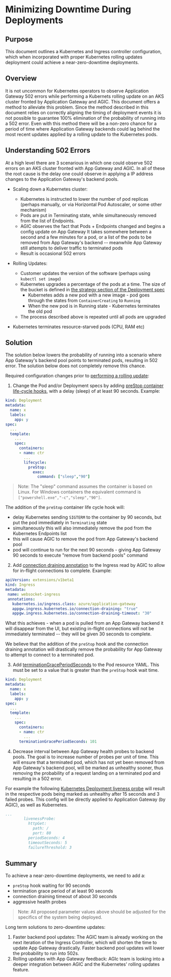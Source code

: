 # Minimizing Downtime During Deployments

## Purpose
This document outlines a Kubernetes and Ingress controller configuration, which when incorporated with proper Kubernetes rolling updates deployment could achieve a near-zero-downtime deployments.

## Overview
It is not uncommon for Kubernetes operators to observe Application Gateway 502 errors while performing a Kubernets rolling update on an AKS cluster fronted by Application Gateway and AGIC. This document offers a method to alleviate this problem. Since the method described in this document relies on correctly aligning the timing of deployment events it is not possible to guarantee 100% elimination of the probability of running into a 502 error. Even with this method there will be a non-zero chance for a period of time where Application Gateway backends could lag behind the most recent updates applied by a rolling update to the Kubernetes pods.

## Understanding 502 Errors
At a high level there are 3 scenarious in which one could observe 502 errors on an AKS cluster fronted with App Gateway and AGIC. In all of these the root cause is the delay one could observe in applying a IP address changes to the Application Gateway's backend pools.

  - Scaling down a Kubernetes cluster:
    - Kubernetes is instructed to lower the number of pod replicas (perhaps manually, or via Horizontal Pod Autoscaler, or some other mechanism)
    - Pods are put in Terminating state, while simultaneously removed from the list of Endpoints.
    - AGIC observes the fact that Pods + Endpoints changed and begins a config update on App Gateway
     It takes somewhere between a second and a few minutes for a pod, or a list of the pods to be removed from App Gateway's backend -- meanwhile App Gateway still attempts to deliver traffic to terminated pods
    - Result is occasional 502 errors

  - Rolling Updates:
      - Customer updates the version of the software (perhaps using `kubectl set image`)
      - Kubernetes upgrades a percentage of the pods at a time. The size of the bucket is defined in [the strategy section of the Deployment spec](https://kubernetes.io/docs/concepts/workloads/controllers/deployment/#updating-a-deployment)
         - Kubernetes adds a new pod with a new image - pod goes through the states from `ContainerCreating` to `Running`
         - When the new pod is in Running state - Kubernetes terminates the old pod
       - The process described above is repeated until all pods are upgraded

  - Kubernetes terminates resource-starved pods (CPU, RAM etc)


## Solution
The solution below lowers the probability of running into a scenario where App Gateway's backend pool points to terminated pods, resulting in 502 error. The solution below does not completely remove this chance.

Required configuration changes prior to [performing a rolling update](https://kubernetes.io/docs/tutorials/kubernetes-basics/update/update-intro/):


1. Change the Pod and/or Deployment specs by adding [preStop container life-cycle hooks](https://kubernetes.io/docs/concepts/containers/container-lifecycle-hooks/#container-hooks), with a delay (sleep) of at least 90 seconds.
Example:
```yaml
kind: Deployment
metadata:
  name: x
  labels:
    app: y
spec:
  ...
  template:
    ...
    spec:
      containers:
      - name: ctr
        ...
        lifecycle:
          preStop:
            exec:
              command: ["sleep","90"]
```


> Note: The "sleep" command assumes the container is based on Linux. For Windows containers the equivalent command is `["powershell.exe","-c","sleep","90"]`.

The addition of the `preStop` container life cycle hook will:
  - delay Kubernetes sending `SIGTERM` to the container by 90 seconds, but put the pod immediately in `Terminating` state
  - simultaneously this will also immediately remove the pod from the Kubernetes Endpoints list
  - this will cause AGIC to remove the pod from App Gateway's backend pool
  - pod will continue to run for the next 90 seconds - giving App Gateway 90 seconds to execute "remove from backend pools" command



2. Add [connection draining annotation](https://docs.microsoft.com/bs-latn-ba/azure/application-gateway/ingress-controller-annotations#connection-draining) to the Ingress read by AGIC to allow for in-flight connections to complete. Example:

```yaml
apiVersion: extensions/v1beta1
kind: Ingress
metadata:
 name: websocket-ingress
 annotations:
   kubernetes.io/ingress.class: azure/application-gateway
   appgw.ingress.kubernetes.io/connection-draining: "true"
   appgw.ingress.kubernetes.io/connection-draining-timeout: "30"
```

What this achieves - when a pod is pulled from an App Gateway backend it will disappear from the UI, but existing in-flight connections will not be immediately terminated -- they will be given 30 seconds to complete.

We believe that the addition of the `preStop` hook and the connection draining annotation will drastically remove the probability for App Gateway to attempt to connect to a terminated pod.


3. Add [terminationGracePeriodSeconds](https://kubernetes.io/docs/concepts/containers/container-lifecycle-hooks/#hook-handler-execution) to the Pod resource YAML. This must be set to a value that is greater than the `preStop` hook wait time.

```yaml
kind: Deployment
metadata:
  name: x
  labels:
    app: y
spec:
  ...
  template:
    ...
    spec:
      containers:
      - name: ctr
        ...
      terminationGracePeriodSeconds: 101
```

4. Decrease interval between App Gateway health probes to backend pools. The goal is to increase number of probes per unit of time. This will ensure that a terminated pod, which has not yet been removed from App Gateway's backend pool, will be marked as unhealthy sooner, thus removing the probability of a request landing on a terminated pod and resulting in a 502 error. 

For example the following [Kubernetes Deployment liveness probe](https://kubernetes.io/docs/tasks/configure-pod-container/configure-liveness-readiness-startup-probes/) will result in the respective pods being marked as unhealthy after 15 seconds and 3 failed probes. This config will be directly applied to Application Gateway (by AGIC), as well as Kubernetes.

```yaml
...
        livenessProbe:
          httpGet:
            path: /
            port: 80
          periodSeconds: 4
          timeoutSeconds: 5
          failureThreshold: 3
```

## Summary
To achieve a near-zero-downtime deployments, we need to add a:
  - `preStop` hook waiting for 90 seconds
  - termination grace period of at least 90 seconds
  - connection draining timeout of about 30 seconds
  - aggressive health probes

> Note: All proposed parameter values above should be adjusted for the specifics of the system being deployed.


Long term solutions to zero-downtime updates:
  1. Faster backend pool updates: The AGIC team is already working on the next iteration of the Ingress Controller, which will shorten the time to update App Gateway drastically. Faster backend pool updates will lower the probability to run into 502s.
  2. Rolling updates with App Gateway feedback: AGIc team is looking into a deeper integration between AGIC and the Kubernetes' rolling updates feature.

